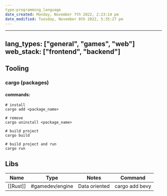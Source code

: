 ```yaml
---
type:programming_language
date_created: Monday, November 7th 2022, 2:23:14 pm
date_modified: Tuesday, November 8th 2022, 5:35:27 pm
---
```


---
lang_types: ["general", "games", "web"]
web_stack: ["frontend", "backend"]
---


## Tooling

### cargo (packages)

#### commands:
```shell
# install 
cargo add <package_name>

# remove
cargo uninstall <package_name>

# build project
cargo build

# build project and run
cargo run

```


## Libs

|Name|Type|Notes|Command|
|:---:|:---:|:---:|:---:|
|[[Rust]]|#gamedev/engine|Data oriented| cargo add bevy|



